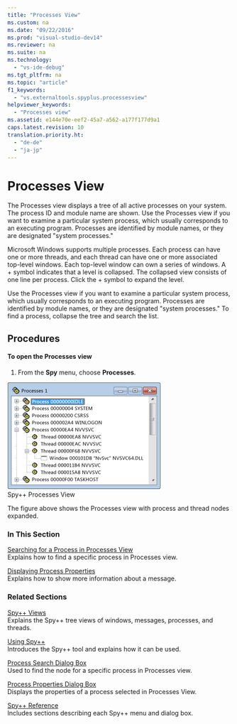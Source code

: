 ```yaml
---
title: "Processes View"
ms.custom: na
ms.date: "09/22/2016"
ms.prod: "visual-studio-dev14"
ms.reviewer: na
ms.suite: na
ms.technology: 
  - "vs-ide-debug"
ms.tgt_pltfrm: na
ms.topic: "article"
f1_keywords: 
  - "vs.externaltools.spyplus.processesview"
helpviewer_keywords: 
  - "Processes view"
ms.assetid: e144e70e-eef2-45a7-a562-a177f177d9a1
caps.latest.revision: 10
translation.priority.ht: 
  - "de-de"
  - "ja-jp"
---
```

# Processes View
The Processes view displays a tree of all active processes on your system. The process ID and module name are shown. Use the Processes view if you want to examine a particular system process, which usually corresponds to an executing program. Processes are identified by module names, or they are designated "system processes."  
  
 Microsoft Windows supports multiple processes. Each process can have one or more threads, and each thread can have one or more associated top-level windows. Each top-level window can own a series of windows. A + symbol indicates that a level is collapsed. The collapsed view consists of one line per process. Click the + symbol to expand the level.  
  
 Use the Processes view if you want to examine a particular system process, which usually corresponds to an executing program. Processes are identified by module names, or they are designated "system processes." To find a process, collapse the tree and search the list.  
  
## Procedures  
  
#### To open the Processes view  
  
1.  From the **Spy** menu, choose **Processes**.  
  
 ![Spy&#43;&#43; Processes View](../vs140/media/spy--_processes.png "Spy++_Processes")  
Spy++ Processes View  
  
 The figure above shows the Processes view with process and thread nodes expanded.  
  
### In This Section  
 [Searching for a Process in Processes View](../vs140/how-to--search-for-a-process-in-processes-view.md)  
 Explains how to find a specific process in Processes view.  
  
 [Displaying Process Properties](../vs140/how-to--display-process-properties.md)  
 Explains how to show more information about a message.  
  
### Related Sections  
 [Spy++ Views](../vs140/spy---views.md)  
 Explains the Spy++ tree views of windows, messages, processes, and threads.  
  
 [Using Spy++](../vs140/using-spy--.md)  
 Introduces the Spy++ tool and explains how it can be used.  
  
 [Process Search Dialog Box](../vs140/process-search-dialog-box.md)  
 Used to find the node for a specific process in Processes view.  
  
 [Process Properties Dialog Box](../vs140/process-properties-dialog-box.md)  
 Displays the properties of a process selected in Processes View.  
  
 [Spy++ Reference](../vs140/spy---reference.md)  
 Includes sections describing each Spy++ menu and dialog box.